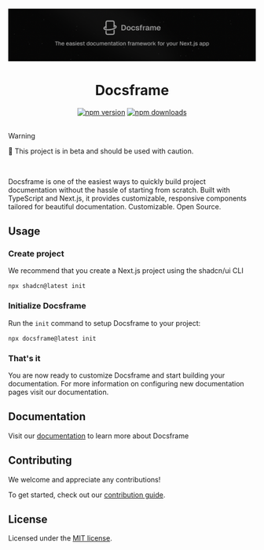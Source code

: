 ![hero](https://github.com/skredev/docsframe/blob/main/public/GitHub-Header.png)

<h1 align="center">
Docsframe
</h1>

<div align="center">
    <a href="https://www.npmjs.com/package/docsframe"><img src="https://img.shields.io/npm/v/docsframe?maxAge=3600" alt="npm version" /></a>
    <a href="https://www.npmjs.com/package/docsframe"><img src="https://img.shields.io/npm/dt/docsframe?maxAge=3600" alt="npm downloads" /></a>
</div>

<br>

> [!WARNING]
> 🚧 This project is in beta and should be used with caution.

<br>

Docsframe is one of the easiest ways to quickly build project documentation without the hassle of starting from scratch. Built with TypeScript and Next.js, it provides customizable, responsive components tailored for beautiful documentation. Customizable. Open Source.

## Usage

### Create project

We recommend that you create a Next.js project using the shadcn/ui CLI

```
npx shadcn@latest init
```

### Initialize Docsframe

Run the `init` command to setup Docsframe to your project:

```
npx docsframe@latest init
```

### That's it

You are now ready to customize Docsframe and start building your documentation.
For more information on configuring new documentation pages visit our documentation.

## Documentation

Visit our [documentation](https://docsframe.work/docs) to learn more about Docsframe

## Contributing

We welcome and appreciate any contributions!

To get started, check out our [contribution guide](https://github.com/skredev/docsframe/blob/main/CONTRIBUTING.md).

## License

Licensed under the [MIT license](https://github.com/skredev/docsframe/blob/main/LICENSE.md).
